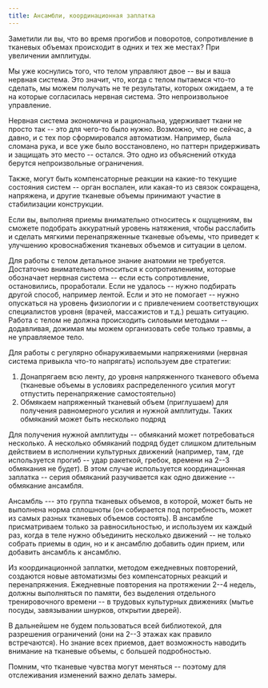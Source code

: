 ```yaml
---
title: Ансамбли, координационная заплатка
---
```


Заметили ли вы, что во время прогибов и поворотов, сопротивление в
тканевых объемах происходит в одних и тех же местах? При увеличении
амплитуды.

Мы уже коснулись того, что телом управляют двое -- вы и ваша нервная
система. Это значит, что, когда с телом пытаемся что-то сделать, мы
можем получать не те результаты, которых ожидаем, а те на которые
согласилась нервная система. Это непроизвольное управление.

Нервная система экономична и рациональна, удерживает ткани не просто так
-- это для чего-то было нужно. Возможно, что не сейчас, а давно, и с тех
пор сформировался автоматизм. Например, была сломана рука, и все уже
было восстановлено, но паттерн придерживать и защищать это место --
остался. Это одно из объяснений откуда берутся непроизвольные
ограничения.

Также, могут быть компенсаторные реакции на какие-то текущие состояния
систем -- орган воспален, или какая-то из связок сокращена, напряжена, и
другие тканевые объемы принимают участие в стабилизации конструкции.

Если вы, выполняя приемы внимательно относитесь к ощущениям, вы сможете
подобрать аккуратный уровень натяжения, чтобы расслабить и сделать
мягкими перенапряженные тканевые объемы, что приведет к улучшению
кровоснабжения тканевых объемов и ситуации в целом.

Для работы с телом детальное знание анатомии не требуется. Достаточно
внимательно относиться к сопротивлениям, которые обозначает нервная
система -- если есть сопротивление, остановились, проработали. Если не
удалось -- нужно подбирать другой способ, например лентой. Если и это не
помогает -- нужно опускаться на уровень физиологии и с привлечением
соответствующих специалистов уровня (врачей, массажистов и т.д.) решать
ситуацию. Работа с телом не должна происходить силовыми методами --
додавливая, дожимая мы можем организовать себе только травмы, а не
управляемое тело.

Для работы с регулярно обнаруживаемыми напряжениями (нервная система
привыкла что-то напрягать) используем две стратегии:

1.  Донапрягаем всю ленту, до уровня напряженного тканевого объема
    (тканевые объемы в условиях распределенного усилия могут отпустить
    перенапряжение самостоятельно)
2.  Обмякаем напряженный тканевый объем (приглушаем) для получения
    равномерного усилия и нужной амплитуды. Таких обмяканий может быть
    несколько подряд

Для получения нужной амплитуды -- обмяканий может потребоваться
несколько. А несколько обмяканий подряд будет слишком длительным
действием в исполнении культурных движений (например, там, где
используется прогиб -- удар ракеткой, гребок, времени на 2--3 обмякания
не будет). В этом случае используется координационная заплатка -- серия
обмяканий разучивается как одно движение -- обмякание ансамбля.

Ансамбль --- это группа тканевых объемов, в которой, может быть не
выполнена норма сплошноты (он собирается под потребность, может из самых
разных тканевых объемов состоять). В ансамбле присматриваем только за
равносильностью, и используем их каждый раз, когда в теле нужно
объединить несколько движений -- не только собрать приемы в один, но и к
ансамблю добавить один прием, или добавить ансамбль к ансамблю.

Из координационной заплатки, методом ежедневных повторений, создаются
новые автоматизмы без компенсаторных реакций и перенапряжения.
Ежедневные повторения на протяжении 2--4 недель, должны выполняться по
памяти, без выделения отдельного тренировочного времени -- в трудовых
культурных движениях (мытье посуды, завязывании шнурков, открытии
дверей).

В дальнейшем не будем пользоваться всей библиотекой, для разрешения
ограничений (они на 2--3 этажах как правило встречаются). Но знание всех
приемов, дает возможность наводить внимание на тканевые объемы, с
большей подробностью.

Помним, что тканевые чувства могут меняться -- поэтому для отслеживания
изменений важно делать замеры.
